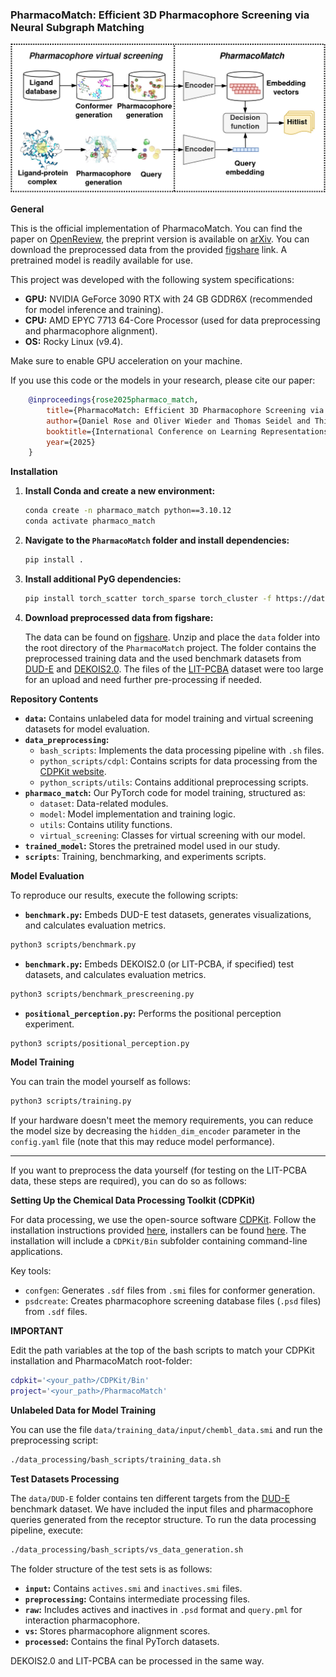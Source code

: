 ### PharmacoMatch: Efficient 3D Pharmacophore Screening via Neural Subgraph Matching

![image](images/overview.jpg)

**General**

This is the official implementation of PharmacoMatch. You can find the paper on [OpenReview](https://openreview.net/forum?id=27Qk18IZum&referrer=%5BAuthor%20Console%5D(%2Fgroup%3Fid%3DICLR.cc%2F2025%2FConference%2FAuthors%23your-submissions)), the preprint version is available on [arXiv](https://arxiv.org/abs/2409.06316).
You can download the preprocessed data from the provided [figshare](https://doi.org/10.6084/m9.figshare.27061081) link. 
A pretrained model is readily available for use.

This project was developed with the following system specifications:
- **GPU:** NVIDIA GeForce 3090 RTX with 24 GB GDDR6X (recommended for model inference and training).
- **CPU:** AMD EPYC 7713 64-Core Processor (used for data preprocessing and pharmacophore alignment).
- **OS:** Rocky Linux (v9.4).

Make sure to enable GPU acceleration on your machine. 

If you use this code or the models in your research, please cite our paper:

```bibtex
    @inproceedings{rose2025pharmaco_match,
        title={PharmacoMatch: Efficient 3D Pharmacophore Screening via Neural Subgraph Matching}, 
        author={Daniel Rose and Oliver Wieder and Thomas Seidel and Thierry Langer},
        booktitle={International Conference on Learning Representations (ICLR)},
        year={2025}
    }
```

**Installation**

1. **Install Conda and create a new environment:**

    ```bash
    conda create -n pharmaco_match python==3.10.12
    conda activate pharmaco_match
    ```

2. **Navigate to the `PharmacoMatch` folder and install dependencies:**

    ```bash
    pip install .
    ```

3. **Install additional PyG dependencies:**

    ```bash
    pip install torch_scatter torch_sparse torch_cluster -f https://data.pyg.org/whl/torch-2.0.1+cu117.html
    ```

4. **Download preprocessed data from figshare:**

    The data can be found on [figshare](https://doi.org/10.6084/m9.figshare.27061081). Unzip and place the `data` folder into the root directory of the `PharmacoMatch` project. The folder contains the preprocessed training data and the used benchmark datasets from [DUD-E](https://dude.docking.org/) and [DEKOIS2.0](https://uni-tuebingen.de/fakultaeten/mathematisch-naturwissenschaftliche-fakultaet/fachbereiche/pharmaziebiochemie/teilbereich-pharmazie-pharmazeutisches-institut/pharmazeutische-chemie/prof-dr-f-boeckler/dekois/). The files of the [LIT-PCBA](https://drugdesign.unistra.fr/LIT-PCBA/) dataset were too large for an upload and need further pre-processing if needed.

**Repository Contents**

- **`data`:** Contains unlabeled data for model training and virtual screening datasets for model evaluation.
- **`data_preprocessing`:** 
    - `bash_scripts`: Implements the data processing pipeline with `.sh` files.
    - `python_scripts/cdpl`: Contains scripts for data processing from the [CDPKit website](https://cdpkit.org/cdpl_python_cookbook/index.html).
    - `python_scripts/utils`: Contains additional preprocessing scripts.
- **`pharmaco_match`:** Our PyTorch code for model training, structured as:
    - `dataset`: Data-related modules.
    - `model`: Model implementation and training logic.
    - `utils`: Contains utility functions. 
    - `virtual_screening`: Classes for virtual screening with our model.
- **`trained_model`:** Stores the pretrained model used in our study.
- **`scripts`**: Training, benchmarking, and experiments scripts.


**Model Evaluation**

To reproduce our results, execute the following scripts:

- **`benchmark.py`:** Embeds DUD-E test datasets, generates visualizations, and calculates evaluation metrics.

```bash
python3 scripts/benchmark.py 
```

- **`benchmark.py`:** Embeds DEKOIS2.0 (or LIT-PCBA, if specified) test datasets, and calculates evaluation metrics.

```bash
python3 scripts/benchmark_prescreening.py 
```

- **`positional_perception.py`:** Performs the positional perception experiment. 

```bash
python3 scripts/positional_perception.py
```

**Model Training**

You can train the model yourself as follows:

```bash
python3 scripts/training.py
```

If your hardware doesn't meet the memory requirements, you can reduce the model size by decreasing the `hidden_dim_encoder` parameter in the `config.yaml` file (note that this may reduce model performance).

---

If you want to preprocess the data yourself (for testing on the LIT-PCBA data, these steps are required), you can do so as follows:

**Setting Up the Chemical Data Processing Toolkit (CDPKit)**

For data processing, we use the open-source software [CDPKit](https://cdpkit.org/index.html). Follow the installation instructions provided [here](https://cdpkit.org/installation.html), installers can be found [here](https://github.com/molinfo-vienna/CDPKit/releases). The installation will include a `CDPKit/Bin` subfolder containing command-line applications.

Key tools:
- `confgen`: Generates `.sdf` files from `.smi` files for conformer generation.
- `psdcreate`: Creates pharmacophore screening database files (`.psd` files) from `.sdf` files.

**IMPORTANT**

Edit the path variables at the top of the bash scripts to match your CDPKit installation and PharmacoMatch root-folder:

```bash
cdpkit='<your_path>/CDPKit/Bin'
project='<your_path>/PharmacoMatch'
```

**Unlabeled Data for Model Training**

You can use the file `data/training_data/input/chembl_data.smi` and run the preprocessing script:

```bash
./data_processing/bash_scripts/training_data.sh
```

**Test Datasets Processing**

The `data/DUD-E` folder contains ten different targets from the [DUD-E](https://dude.docking.org/) benchmark dataset. 
We have included the input files and pharmacophore queries generated from the receptor structure. To run the data processing pipeline, execute:

```bash
./data_processing/bash_scripts/vs_data_generation.sh
```

The folder structure of the test sets is as follows:
- **`input`:** Contains `actives.smi` and `inactives.smi` files.
- **`preprocessing`:** Contains intermediate processing files.
- **`raw`:** Includes actives and inactives in `.psd` format and `query.pml` for interaction pharmacophore.
- **`vs`:** Stores pharmacophore alignment scores.
- **`processed`:** Contains the final PyTorch datasets.

DEKOIS2.0 and LIT-PCBA can be processed in the same way. 
